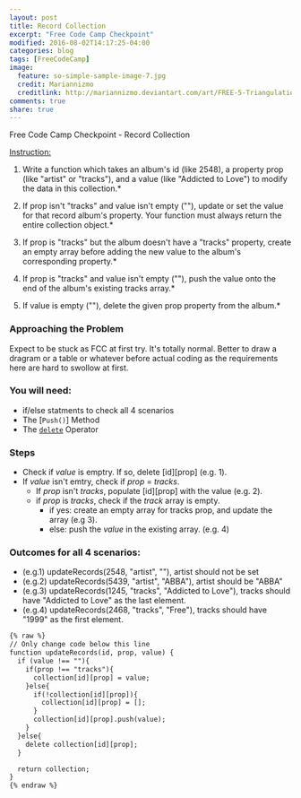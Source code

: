 ```yaml
---
layout: post
title: Record Collection
excerpt: "Free Code Camp Checkpoint"
modified: 2016-08-02T14:17:25-04:00
categories: blog
tags: [FreeCodeCamp]
image:
  feature: so-simple-sample-image-7.jpg
  credit: Mariannizmo
  creditlink: http://mariannizmo.deviantart.com/art/FREE-5-Triangulation-Mosaic-backgrounds-406553032
comments: true
share: true
---
```


Free Code Camp Checkpoint - Record Collection

<u>Instruction:</u>

1. Write a function which takes an album's id (like 2548), a property prop (like "artist" or "tracks"), and a value (like "Addicted to Love") to modify the data in this collection.*

2. If prop isn't "tracks" and value isn't empty (""), update or set the value for that record album's property. Your function must always return the entire collection object.*

3. If prop is "tracks" but the album doesn't have a "tracks" property, create an empty array before adding the new value to the album's corresponding property.*

4. If prop is "tracks" and value isn't empty (""), push the value onto the end of the album's existing tracks array.*

5. If value is empty (""), delete the given prop property from the album.*

### Approaching the Problem
Expect to be stuck as FCC at first try. It's totally normal. Better to draw a dragram or a table or whatever before actual coding as the requirements here are hard to swollow at first.

### You will need:
* if/else statments to check all 4 scenarios
* The [`Push()`] Method
* The [`delete`](https://developer.mozilla.org/en-US/docs/Web/JavaScript/Reference/Operators/delete) Operator

### Steps
* Check if *value* is emptry.  If so, delete [id][prop] (e.g. 1).
* If *value* isn't emtry, check if *prop* = *tracks*.
	* If *prop* isn't *tracks*, populate [id][prop] with the value (e.g. 2).
	* if *prop* is *tracks*, check if the *track* array is empty.
		* if yes: create an empty array for tracks prop, and update the array (e.g 3).
		* else: push the *value* in the existing array. (e.g. 4)

### Outcomes for all 4 scenarios:
* (e.g.1) updateRecords(2548, "artist", ""), artist should not be set
* (e.g.2) updateRecords(5439, "artist", "ABBA"), artist should be "ABBA"
* (e.g.3) updateRecords(1245, "tracks", "Addicted to Love"), tracks should have "Addicted to Love" as the last element.
* (e.g.4) updateRecords(2468, "tracks", "Free"), tracks should have "1999" as the first element.		


```html
{% raw %}
// Only change code below this line
function updateRecords(id, prop, value) {
  if (value !== ""){
    if(prop !== "tracks"){
      collection[id][prop] = value;
    }else{
      if(!collection[id][prop]){
        collection[id][prop] = [];
      }
      collection[id][prop].push(value);
    }
  }else{
    delete collection[id][prop];
  }

  return collection;
}
{% endraw %}
```
